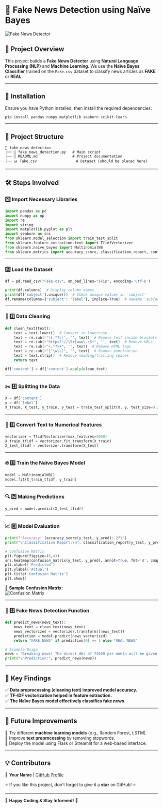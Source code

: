 # 📰 Fake News Detection using Naïve Bayes  

![Fake News Detector](https://media.giphy.com/media/xT5LMP3l9pSgUkWogw/giphy.gif)  

## 📌 Project Overview  
This project builds a **Fake News Detector** using **Natural Language Processing (NLP)** and **Machine Learning**. We use the **Naïve Bayes Classifier** trained on the `Fake.csv` dataset to classify news articles as **FAKE** or **REAL**.  

---

## 🚀 Installation  

Ensure you have Python installed, then install the required dependencies:  
```bash
pip install pandas numpy matplotlib seaborn scikit-learn
```

---

## 📂 Project Structure  
```
📁 fake-news-detection
│── 📄 fake_news_detection.py   # Main script
│── 📄 README.md                # Project documentation
│── 📊 Fake.csv                  # Dataset (should be placed here)
```

---

## 🛠️ Steps Involved  

### 1️⃣ Import Necessary Libraries  
```python
import pandas as pd
import numpy as np
import re
import string
import matplotlib.pyplot as plt
import seaborn as sns
from sklearn.model_selection import train_test_split
from sklearn.feature_extraction.text import TfidfVectorizer
from sklearn.naive_bayes import MultinomialNB
from sklearn.metrics import accuracy_score, classification_report, confusion_matrix
```

---

### 2️⃣ Load the Dataset  
```python
df = pd.read_csv("Fake.csv", on_bad_lines="skip", encoding='utf-8')

print(df.columns)  # Display column names
print(df['subject'].unique())  # Check unique values in 'subject'
df.rename(columns={'subject': 'label'}, inplace=True)  # Rename 'subject' to 'label'
```

---

### 🧹 3️⃣ Data Cleaning  
```python
def clean_text(text):
    text = text.lower()  # Convert to lowercase
    text = re.sub(r'\[.*?\]', '', text)  # Remove text inside brackets
    text = re.sub(r"https?://\S+|www\.\S+", '', text)  # Remove URLs
    text = re.sub(r"<.*?>+", '', text)  # Remove HTML tags
    text = re.sub(r"[^\w\s]", '', text)  # Remove punctuation
    text = text.strip()  # Remove leading/trailing spaces
    return text

df['content'] = df['content'].apply(clean_text)
```

---

### ✂️ 4️⃣ Splitting the Data  
```python
X = df['content']
y = df['label']
X_train, X_test, y_train, y_test = train_test_split(X, y, test_size=0.2, random_state=42)
```

---

### 🔡 5️⃣ Convert Text to Numerical Features  
```python
vectorizer = TfidfVectorizer(max_features=5000)
X_train_tfidf = vectorizer.fit_transform(X_train)
X_test_tfidf = vectorizer.transform(X_test)
```

---

### 🔥 6️⃣ Train the Naïve Bayes Model  
```python
model = MultinomialNB()
model.fit(X_train_tfidf, y_train)
```

---

### 🔍 7️⃣ Making Predictions  
```python
y_pred = model.predict(X_test_tfidf)
```

---

### 📈 8️⃣ Model Evaluation  
```python
print(f"Accuracy: {accuracy_score(y_test, y_pred):.2f}")
print("\nClassification Report:\n", classification_report(y_test, y_pred))

# Confusion Matrix
plt.figure(figsize=(6,4))
sns.heatmap(confusion_matrix(y_test, y_pred), annot=True, fmt='d', cmap='Blues')
plt.xlabel('Predicted')
plt.ylabel('Actual')
plt.title('Confusion Matrix')
plt.show()
```

📌 **Sample Confusion Matrix:**  
![Confusion Matrix](https://i.imgur.com/ZwTHyFt.png)

---

### 📰 9️⃣ Fake News Detection Function  
```python
def predict_news(news_text):
    news_text = clean_text(news_text)
    news_vectorized = vectorizer.transform([news_text])
    prediction = model.predict(news_vectorized)
    return "FAKE NEWS" if prediction[0] == 1 else "REAL NEWS"

# Example Usage
news = "Breaking news! The direct dbt of 72000 per month will be given to each person"
print("\nPrediction:", predict_news(news))
```

---

## 🎯 Key Findings  
✅ **Data preprocessing (cleaning text) improved model accuracy.**  
✅ **TF-IDF vectorization helped in feature extraction.**  
✅ **The Naïve Bayes model effectively classifies fake news.**  

---

## 📌 Future Improvements  
🔹 Try different **machine learning models** (e.g., Random Forest, LSTM).  
🔹 Improve **text preprocessing** by removing stopwords.  
🔹 Deploy the model using Flask or Streamlit for a web-based interface.  

---

## 💡 Contributors  
👤 **Your Name** | [GitHub Profile](https://github.com/yourprofile)  

⭐ If you like this project, don't forget to give it a **star** on GitHub! ⭐  

---

🚀 **Happy Coding & Stay Informed!** 📰
